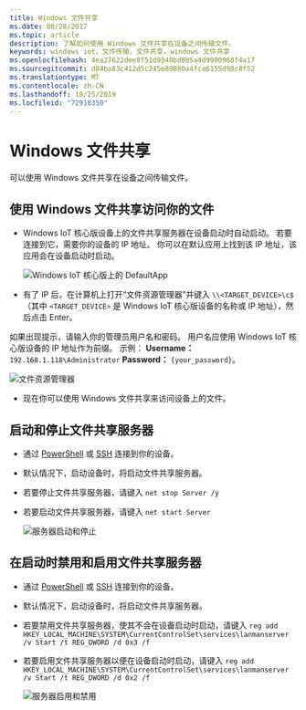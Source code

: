 ```yaml
---
title: Windows 文件共享
ms.date: 08/28/2017
ms.topic: article
description: 了解如何使用 Windows 文件共享在设备之间传输文件。
keywords: windows iot，文件传输，文件共享，windows 文件共享
ms.openlocfilehash: 4ea27622dee8f51d9548bd805a4d9900968f4a17
ms.sourcegitcommit: d84ba83c412d5c245e89880a4fca6155d98c8f52
ms.translationtype: MT
ms.contentlocale: zh-CN
ms.lasthandoff: 10/25/2019
ms.locfileid: "72918350"
---
```

# <a name="windows-file-sharing"></a>Windows 文件共享

可以使用 Windows 文件共享在设备之间传输文件。

## <a name="accessing-your-files-using-windows-file-sharing"></a>使用 Windows 文件共享访问你的文件
* Windows IoT 核心版设备上的文件共享服务器在设备启动时自动启动。  若要连接到它，需要你的设备的 IP 地址。  你可以在默认应用上找到该 IP 地址，该应用会在设备启动时启动。

    ![Windows IoT 核心版上的 DefaultApp](../media/WindowsFileSharing/DefaultApp.png)
    
* 有了 IP 后，在计算机上打开“文件资源管理器”并键入 `\\<TARGET_DEVICE>\c$`（其中 `<TARGET_DEVICE>` 是 Windows IoT 核心版设备的名称或 IP 地址），然后点击 Enter。  

如果出现提示，请输入你的管理员用户名和密码。 用户名应使用 Windows IoT 核心版设备的 IP 地址作为前缀。 示例： **Username：** `192.168.1.118\Administrator`  **Password：** `{your_password}`。

![文件资源管理器](../media/WindowsFileSharing/smb_file_explorer.png)

* 现在你可以使用 Windows 文件共享来访问设备上的文件。

## <a name="starting-and-stopping-the-file-sharing-server"></a>启动和停止文件共享服务器
* 通过 [PowerShell](../connect-your-device/powershell.md) 或 [SSH](../connect-your-device/ssh.md) 连接到你的设备。
* 默认情况下，启动设备时，将启动文件共享服务器。
* 若要停止文件共享服务器，请键入 `net stop Server /y`
* 若要启动文件共享服务器，请键入 `net start Server`

    ![服务器启动和停止](../media/WindowsFileSharing/smb_start_stop.png)
    
## <a name="disabling-and-enabling-the-file-sharing-server-on-startup"></a>在启动时禁用和启用文件共享服务器
* 通过 [PowerShell](../connect-your-device/powershell.md) 或 [SSH](../connect-your-device/ssh.md) 连接到你的设备。
* 默认情况下，启动设备时，将启动文件共享服务器。
* 若要禁用文件共享服务器，使其不会在设备启动时启动，请键入 `reg add HKEY_LOCAL_MACHINE\SYSTEM\CurrentControlSet\services\lanmanserver /v Start /t REG_DWORD /d 0x3 /f`
* 若要启用文件共享服务器以便在设备启动时启动，请键入 `reg add HKEY_LOCAL_MACHINE\SYSTEM\CurrentControlSet\services\lanmanserver /v Start /t REG_DWORD /d 0x2 /f`

    ![服务器启用和禁用](../media/WindowsFileSharing/smb_enable_disable.png)
